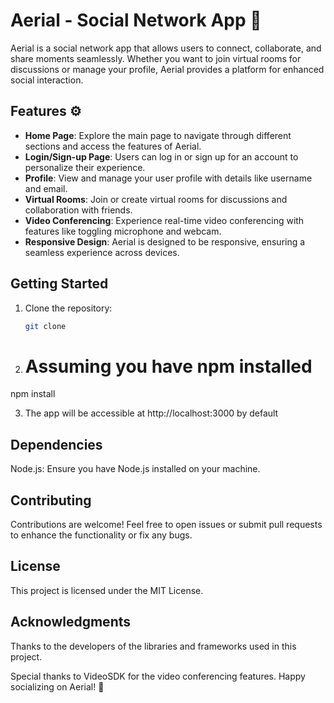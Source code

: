 # Aerial - Social Network App 📡

Aerial is a social network app that allows users to connect, collaborate, and share moments seamlessly. Whether you want to join virtual rooms for discussions or manage your profile, Aerial provides a platform for enhanced social interaction.

## Features ⚙️

- **Home Page**: Explore the main page to navigate through different sections and access the features of Aerial.
- **Login/Sign-up Page**: Users can log in or sign up for an account to personalize their experience.
- **Profile**: View and manage your user profile with details like username and email.
- **Virtual Rooms**: Join or create virtual rooms for discussions and collaboration with friends.
- **Video Conferencing**: Experience real-time video conferencing with features like toggling microphone and webcam.
- **Responsive Design**: Aerial is designed to be responsive, ensuring a seamless experience across devices.

## Getting Started

1. Clone the repository:

   ```bash
   git clone 

2. # Assuming you have npm installed
npm install

3. The app will be accessible at http://localhost:3000 by default

## Dependencies
Node.js: Ensure you have Node.js installed on your machine.

## Contributing
Contributions are welcome! Feel free to open issues or submit pull requests to enhance the functionality or fix any bugs.

## License
This project is licensed under the MIT License.

## Acknowledgments

Thanks to the developers of the libraries and frameworks used in this project.

Special thanks to VideoSDK for the video conferencing features.
Happy socializing on Aerial! 🚀
